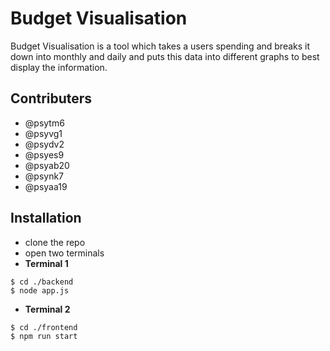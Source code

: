 # Budget Visualisation

Budget Visualisation is a tool which takes a users spending and breaks it down into monthly and daily and puts this data into different graphs to best display the information.

## Contributers

- @psytm6
- @psyvg1
- @psydv2
- @psyes9
- @psyab20
- @psynk7
- @psyaa19

## Installation

- clone the repo
- open two terminals
- **Terminal 1**
```
$ cd ./backend
$ node app.js
```
- **Terminal 2**
```
$ cd ./frontend
$ npm run start
```
